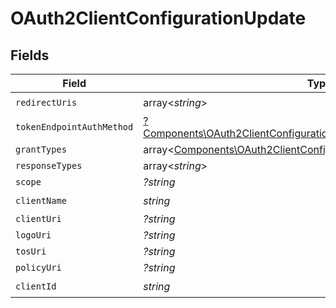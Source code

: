 # OAuth2ClientConfigurationUpdate


## Fields

| Field                                                                                                                                                   | Type                                                                                                                                                    | Required                                                                                                                                                | Description                                                                                                                                             |
| ------------------------------------------------------------------------------------------------------------------------------------------------------- | ------------------------------------------------------------------------------------------------------------------------------------------------------- | ------------------------------------------------------------------------------------------------------------------------------------------------------- | ------------------------------------------------------------------------------------------------------------------------------------------------------- |
| `redirectUris`                                                                                                                                          | array<*string*>                                                                                                                                         | :heavy_check_mark:                                                                                                                                      | N/A                                                                                                                                                     |
| `tokenEndpointAuthMethod`                                                                                                                               | [?Components\OAuth2ClientConfigurationUpdateTokenEndpointAuthMethod](../../Models/Components/OAuth2ClientConfigurationUpdateTokenEndpointAuthMethod.md) | :heavy_minus_sign:                                                                                                                                      | N/A                                                                                                                                                     |
| `grantTypes`                                                                                                                                            | array<[Components\OAuth2ClientConfigurationUpdateGrantTypes](../../Models/Components/OAuth2ClientConfigurationUpdateGrantTypes.md)>                     | :heavy_minus_sign:                                                                                                                                      | N/A                                                                                                                                                     |
| `responseTypes`                                                                                                                                         | array<*string*>                                                                                                                                         | :heavy_minus_sign:                                                                                                                                      | N/A                                                                                                                                                     |
| `scope`                                                                                                                                                 | *?string*                                                                                                                                               | :heavy_minus_sign:                                                                                                                                      | N/A                                                                                                                                                     |
| `clientName`                                                                                                                                            | *string*                                                                                                                                                | :heavy_check_mark:                                                                                                                                      | N/A                                                                                                                                                     |
| `clientUri`                                                                                                                                             | *?string*                                                                                                                                               | :heavy_minus_sign:                                                                                                                                      | N/A                                                                                                                                                     |
| `logoUri`                                                                                                                                               | *?string*                                                                                                                                               | :heavy_minus_sign:                                                                                                                                      | N/A                                                                                                                                                     |
| `tosUri`                                                                                                                                                | *?string*                                                                                                                                               | :heavy_minus_sign:                                                                                                                                      | N/A                                                                                                                                                     |
| `policyUri`                                                                                                                                             | *?string*                                                                                                                                               | :heavy_minus_sign:                                                                                                                                      | N/A                                                                                                                                                     |
| `clientId`                                                                                                                                              | *string*                                                                                                                                                | :heavy_check_mark:                                                                                                                                      | N/A                                                                                                                                                     |